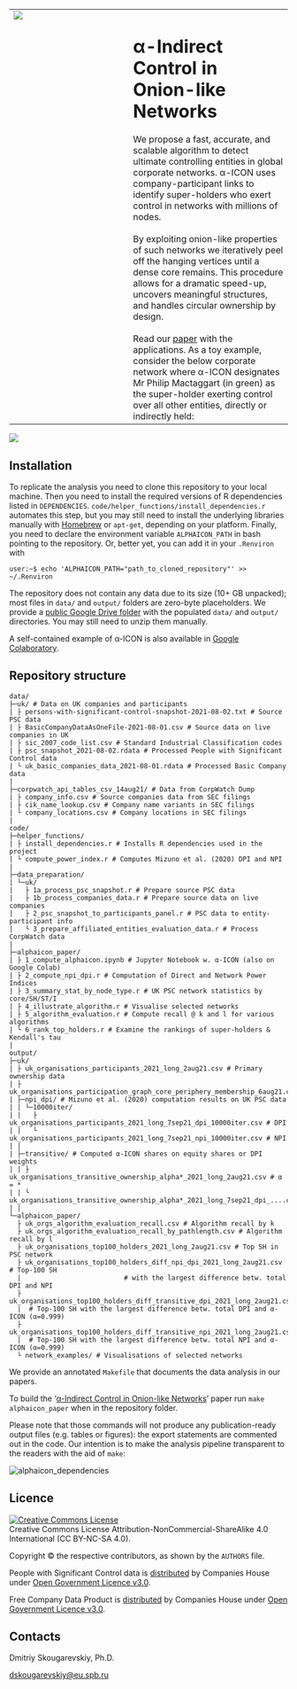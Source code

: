 
<table>
<tbody>
<tr>
  <td valign="top" width=200><img src="https://user-images.githubusercontent.com/3776887/133301237-145e43f0-d4b3-4ae5-bf15-113efc2ad189.png"></td>
  <td valign="top"><h1>α-Indirect Control in Onion-like Networks</h1>
  We propose a fast, accurate, and scalable algorithm to detect ultimate controlling entities in global corporate networks. α-ICON uses company-participant links to identify super-holders who exert control in networks with millions of nodes.<br><br>
  By exploiting onion-like properties of such networks we iteratively peel off the hanging vertices until a dense core remains. This procedure allows for a dramatic speed-up, uncovers meaningful structures, and handles circular ownership by design.<br><br>
  Read our <a href="https://arxiv.org/abs/2109.07181" target="_blank">paper</a> with the applications. As a toy example, consider the below corporate network where α-ICON designates Mr Philip Mactaggart (in green) as the super-holder exerting control over all other entities, directly or indirectly held:
  </td>
</tr>
</tbody>
</table>

<img src="https://user-images.githubusercontent.com/3776887/133299028-152f030a-e1c7-428b-83ef-e5f4e92414bc.png">

## Installation

To replicate the analysis you need to clone this repository to your local machine. Then you need to install the required versions of R dependencies listed in `DEPENDENCIES`. `code/helper_functions/install_dependencies.r` automates this step, but you may still need to install the underlying libraries manually with [Homebrew](https://brew.sh) or `apt-get`, depending on your platform. Finally, you need to declare the environment variable `ALPHAICON_PATH` in bash pointing to the repository. Or, better yet, you can add it in your `.Renviron` with
```console
user:~$ echo 'ALPHAICON_PATH="path_to_cloned_repository"' >> ~/.Renviron
```

The repository does not contain any data due to its size (10+ GB unpacked); most files in `data/` and `output/` folders are zero-byte placeholders. We provide a <a href="https://drive.google.com/drive/folders/10Tq-b4BVsG3gmq2JVa026Nilzj8eojNB" target="_blank">public Google Drive folder</a> with the populated `data/` and `output/` directories. You may still need to unzip them manually.

A self-contained example of α-ICON is also available in <a href="https://colab.research.google.com/drive/1AvO8hJzwj2LoKsyxk5LfSWK7LW1U02Mc" target="_blank">Google Colaboratory</a>.

## Repository structure

```
data/
├─uk/ # Data on UK companies and participants
| ├ persons-with-significant-control-snapshot-2021-08-02.txt # Source PSC data
| ├ BasicCompanyDataAsOneFile-2021-08-01.csv # Source data on live companies in UK
| ├ sic_2007_code_list.csv # Standard Industrial Classification codes
| ├ psc_snapshot_2021-08-02.rdata # Processed People with Significant Control data
| └ uk_basic_companies_data_2021-08-01.rdata # Processed Basic Company data
|
├─corpwatch_api_tables_csv_14aug21/ # Data from CorpWatch Dump 
| ├ company_info.csv # Source companies data from SEC filings
| ├ cik_name_lookup.csv # Company name variants in SEC filings
| └ company_locations.csv # Company locations in SEC filings
|
code/
├─helper_functions/
| ├ install_dependencies.r # Installs R dependencies used in the project 
| └ compute_power_index.r # Computes Mizuno et al. (2020) DPI and NPI
|
├─data_preparation/
| └─uk/
|   ├ 1a_process_psc_snapshot.r # Prepare source PSC data
|   ├ 1b_process_companies_data.r # Prepare source data on live companies
|   ├ 2_psc_snapshot_to_participants_panel.r # PSC data to entity-participant info
|   └ 3_prepare_affiliated_entities_evaluation_data.r # Process CorpWatch data
|
├─alphaicon_paper/
| ├ 1_compute_alphaicon.ipynb # Jupyter Notebook w. α-ICON (also on Google Colab)
| ├ 2_compute_npi_dpi.r # Computation of Direct and Network Power Indices
| ├ 3_summary_stat_by_node_type.r # UK PSC network statistics by core/SH/ST/I
| ├ 4_illustrate_algorithm.r # Visualise selected networks
| ├ 5_algorithm_evaluation.r # Compute recall @ k and l for various algorithms
| └ 6_rank_top_holders.r # Examine the rankings of super-holders & Kendall's tau
|
output/
├─uk/
| ├ uk_organisations_participants_2021_long_2aug21.csv # Primary ownership data
| ├ uk_organisations_participation_graph_core_periphery_membership_6aug21.csv
| ├─npi_dpi/ # Mizuno et al. (2020) computation results on UK PSC data
| | └─10000iter/
| |   ├ uk_organisations_participants_2021_long_7sep21_dpi_10000iter.csv # DPI
| |   └ uk_organisations_participants_2021_long_7sep21_npi_10000iter.csv # NPI
| |
| ├─transitive/ # Computed α-ICON shares on equity shares or DPI weights
| | ├ uk_organisations_transitive_ownership_alpha*_2021_long_2aug21.csv # α = *
| | └ uk_organisations_transitive_ownership_alpha*_2021_long_7sep21_dpi_....csv
| |
└─alphaicon_paper/
  ├ uk_orgs_algorithm_evaluation_recall.csv # Algorithm recall by k
  ├ uk_orgs_algorithm_evaluation_recall_by_pathlength.csv # Algorithm recall by l
  ├ uk_organisations_top100_holders_2021_long_2aug21.csv # Top SH in PSC network
  ├ uk_organisations_top100_holders_diff_npi_dpi_2021_long_2aug21.csv # Top-100 SH
  |                          # with the largest difference betw. total DPI and NPI
  ├ uk_organisations_top100_holders_diff_transitive_dpi_2021_long_2aug21.csv
  |  # Top-100 SH with the largest difference betw. total DPI and α-ICON (α=0.999)
  ├ uk_organisations_top100_holders_diff_transitive_npi_2021_long_2aug21.csv
  |  # Top-100 SH with the largest difference betw. total NPI and α-ICON (α=0.999)
  └ network_examples/ # Visualisations of selected networks
```

We provide an annotated `Makefile` that documents the data analysis in our papers.

To build the ‘<a href="https://arxiv.org/abs/2109.07181" target="_blank">α-Indirect Control in Onion-like Networks</a>’ paper run `make alphaicon_paper` when in the repository folder.

Please note that those commands will not produce any publication-ready output files (e.g. tables or figures): the export statements are commented out in the code. Our intention is to make the analysis pipeline transparent to the readers with the aid of `make`:

![alphaicon_dependencies](https://user-images.githubusercontent.com/3776887/133301812-87f25078-de5a-4bea-b9b0-0e6addb51b2b.png)


## Licence
<a rel="license" href="https://creativecommons.org/licenses/by-nc-sa/4.0/"><img alt="Creative Commons License" style="border-width:0" src="https://i.creativecommons.org/l/by-nc-sa/4.0/88x31.png" /></a><br />
Creative Commons License Attribution-NonCommercial-ShareAlike 4.0 International (CC BY-NC-SA 4.0).

Copyright © the respective contributors, as shown by the `AUTHORS` file.

People with Significant Control data is <a href="http://download.companieshouse.gov.uk/en_pscdata.html">distributed</a> by Companies House under <a href="https://www.nationalarchives.gov.uk/doc/open-government-licence/version/3/">Open Government Licence v3.0</a>.

Free Company Data Product is <a href="http://download.companieshouse.gov.uk/en_output.html">distributed</a> by Companies House under <a href="https://www.nationalarchives.gov.uk/doc/open-government-licence/version/3/">Open Government Licence v3.0</a>.


## Contacts
Dmitriy Skougarevskiy, Ph.D.

dskougarevskiy@eu.spb.ru
